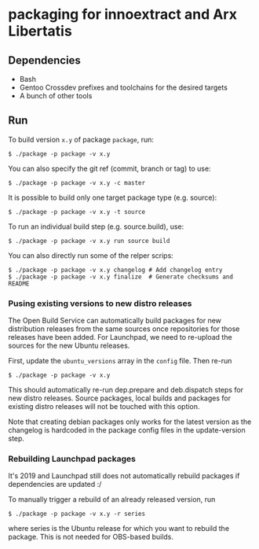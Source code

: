 
# packaging for innoextract and Arx Libertatis

## Dependencies

* Bash
* Gentoo Crossdev prefixes and toolchains for the desired targets
* A bunch of other tools

## Run

To build version `x.y` of package `package`, run:

    $ ./package -p package -v x.y

You can also specify the git ref (commit, branch or tag) to use:

    $ ./package -p package -v x.y -c master

It is possible to build only one target package type (e.g. source):

    $ ./package -p package -v x.y -t source

To run an individual build step (e.g. source.build), use:

    $ ./package -p package -v x.y run source build

You can also directly run some of the relper scrips:

    $ ./package -p package -v x.y changelog # Add changelog entry
    $ ./package -p package -v x.y finalize  # Generate checksums and README

### Pusing existing versions to new distro releases

The Open Build Service can automatically build packages for new distribution releases from the same sources once repositories for those releases have been added. For Launchpad, we need to re-upload the sources for the new Ubuntu releases.

First, update the `ubuntu_versions` array in the `config` file. Then re-run

    $ ./package -p package -v x.y

This should automatically re-run dep.prepare and deb.dispatch steps for new distro releases. Source packages, local builds and packages for existing distro releases will not be touched with this option.

Note that creating debian packages only works for the latest version as the changelog is hardcoded in the package config files in the update-version step.

### Rebuilding Launchpad packages

It's 2019 and Launchpad still does not automatically rebuild packages if dependencies are updated :/

To manually trigger a rebuild of an already released version, run

    $ ./package -p package -v x.y -r series

where series is the Ubuntu release for which you want to rebuild the package. This is not needed for OBS-based builds.
